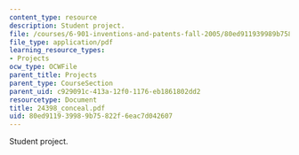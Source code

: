 ```yaml
---
content_type: resource
description: Student project.
file: /courses/6-901-inventions-and-patents-fall-2005/80ed911939989b75822f6eac7d042607_24398_conceal.pdf
file_type: application/pdf
learning_resource_types:
- Projects
ocw_type: OCWFile
parent_title: Projects
parent_type: CourseSection
parent_uid: c929091c-413a-12f0-1176-eb1861802dd2
resourcetype: Document
title: 24398_conceal.pdf
uid: 80ed9119-3998-9b75-822f-6eac7d042607
---
```

Student project.

